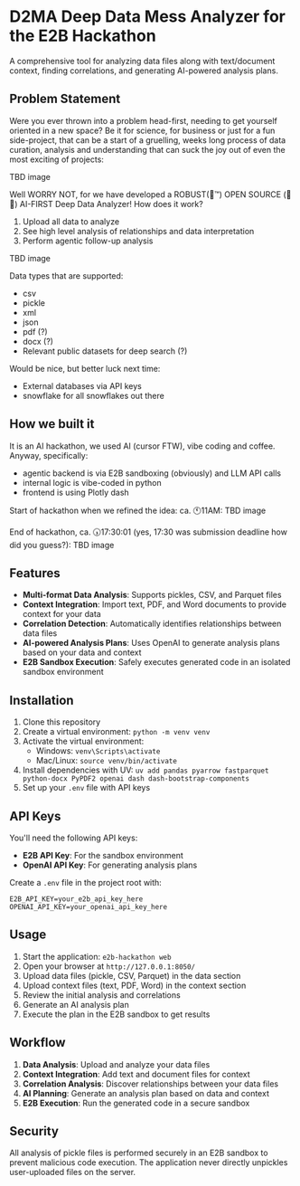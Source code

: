 # D2MA Deep Data Mess Analyzer for the E2B Hackathon

A comprehensive tool for analyzing data files along with text/document context, finding correlations, and generating AI-powered analysis plans.

## Problem Statement
Were you ever thrown into a problem head-first, needing to get yourself oriented in a new space? Be it for science, for business or just for a fun side-project, that can be a start of a gruelling, weeks long process of data curation, analysis and understanding that can suck the joy out of even the most exciting of projects:

TBD image

Well WORRY NOT, for we have developed a ROBUST(🤞™️) OPEN SOURCE (📖😮) AI-FIRST Deep Data Analyzer! How does it work?
 1) Upload all data to analyze
 2) See high level analysis of relationships and data interpretation
 3) Perform agentic follow-up analysis

TBD image

Data types that are supported:
- csv
- pickle
- xml
- json
- pdf (?)
- docx (?)
- Relevant public datasets for deep search (?)

Would be nice, but better luck next time:
- External databases via API keys
- snowflake for all snowflakes out there

## How we built it
It is an AI hackathon, we used AI (cursor FTW), vibe coding and coffee. Anyway, specifically:
- agentic backend is via E2B sandboxing (obviously) and LLM API calls
- internal logic is vibe-coded in python
- frontend is using Plotly dash

Start of hackathon when we refined the idea: ca. 🕚11AM:
TBD image

End of hackathon, ca. 🕠17\:30:01 (yes, 17:30 was submission deadline how did you guess?):
TBD image

## Features

- **Multi-format Data Analysis**: Supports pickles, CSV, and Parquet files
- **Context Integration**: Import text, PDF, and Word documents to provide context for your data
- **Correlation Detection**: Automatically identifies relationships between data files
- **AI-powered Analysis Plans**: Uses OpenAI to generate analysis plans based on your data and context
- **E2B Sandbox Execution**: Safely executes generated code in an isolated sandbox environment

## Installation

1. Clone this repository
2. Create a virtual environment: `python -m venv venv`
3. Activate the virtual environment:
   - Windows: `venv\Scripts\activate`
   - Mac/Linux: `source venv/bin/activate`
4. Install dependencies with UV: `uv add pandas pyarrow fastparquet python-docx PyPDF2 openai dash dash-bootstrap-components`
5. Set up your `.env` file with API keys

## API Keys

You'll need the following API keys:
- **E2B API Key**: For the sandbox environment
- **OpenAI API Key**: For generating analysis plans

Create a `.env` file in the project root with:
```
E2B_API_KEY=your_e2b_api_key_here
OPENAI_API_KEY=your_openai_api_key_here
```

## Usage

1. Start the application: `e2b-hackathon web`
2. Open your browser at `http://127.0.0.1:8050/`
3. Upload data files (pickle, CSV, Parquet) in the data section
4. Upload context files (text, PDF, Word) in the context section
5. Review the initial analysis and correlations
6. Generate an AI analysis plan
7. Execute the plan in the E2B sandbox to get results

## Workflow

1. **Data Analysis**: Upload and analyze your data files
2. **Context Integration**: Add text and document files for context
3. **Correlation Analysis**: Discover relationships between your data files
4. **AI Planning**: Generate an analysis plan based on data and context
5. **E2B Execution**: Run the generated code in a secure sandbox

## Security

All analysis of pickle files is performed securely in an E2B sandbox to prevent malicious code execution. The application never directly unpickles user-uploaded files on the server.
